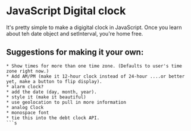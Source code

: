 # JavaScript Digital clock

It's pretty simple to make a digigital clock in JavaScript.  Once you learn about teh date object and setInterval, you're home free.

## Suggestions for making it your own:
```
* Show times for more than one time zone. (Defaults to user's time zone right now.)
* Add AM/PM (make it 12-hour clock instead of 24-hour ....or better yet, make a button to flip display).
* alarm clock?
* add the date (day, month, year).
* style it (make it beautiful)
* use geolocation to pull in more information
* analog Clock
* monospace font
* tie this into the debt clock API.
```s
